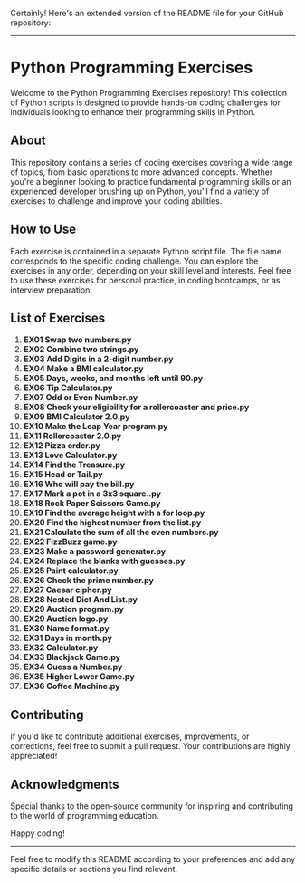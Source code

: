 Certainly! Here's an extended version of the README file for your GitHub repository:

---

# Python Programming Exercises

Welcome to the Python Programming Exercises repository! This collection of Python scripts is designed to provide hands-on coding challenges for individuals looking to enhance their programming skills in Python.

## About

This repository contains a series of coding exercises covering a wide range of topics, from basic operations to more advanced concepts. Whether you're a beginner looking to practice fundamental programming skills or an experienced developer brushing up on Python, you'll find a variety of exercises to challenge and improve your coding abilities.

## How to Use

Each exercise is contained in a separate Python script file. The file name corresponds to the specific coding challenge. You can explore the exercises in any order, depending on your skill level and interests. Feel free to use these exercises for personal practice, in coding bootcamps, or as interview preparation.

## List of Exercises

1. **EX01 Swap two numbers.py**
2. **EX02 Combine two strings.py**
3. **EX03 Add Digits in a 2-digit number.py**
4. **EX04 Make a BMI calculator.py**
5. **EX05 Days, weeks, and months left until 90.py**
6. **EX06 Tip Calculator.py**
7. **EX07 Odd or Even Number.py**
8. **EX08 Check your eligibility for a rollercoaster and price.py**
9. **EX09 BMI Calculator 2.0.py**
10. **EX10 Make the Leap Year program.py**
11. **EX11 Rollercoaster 2.0.py**
12. **EX12 Pizza order.py**
13. **EX13 Love Calculator.py**
14. **EX14 Find the Treasure.py**
15. **EX15 Head or Tail.py**
16. **EX16 Who will pay the bill.py**
17. **EX17 Mark a pot in a 3x3 square..py**
18. **EX18 Rock Paper Scissors Game.py**
19. **EX19 Find the average height with a for loop.py**
20. **EX20 Find the highest number from the list.py**
21. **EX21 Calculate the sum of all the even numbers.py**
22. **EX22 FizzBuzz game.py**
23. **EX23 Make a password generator.py**
24. **EX24 Replace the blanks with guesses.py**
25. **EX25 Paint calculator.py**
26. **EX26 Check the prime number.py**
27. **EX27 Caesar cipher.py**
28. **EX28 Nested Dict And List.py**
29. **EX29 Auction program.py**
30. **EX29 Auction logo.py**
31. **EX30 Name format.py**
32. **EX31 Days in month.py**
33. **EX32 Calculator.py**
34. **EX33 Blackjack Game.py**
35. **EX34 Guess a Number.py**
36. **EX35 Higher Lower Game.py**
37. **EX36 Coffee Machine.py**

## Contributing

If you'd like to contribute additional exercises, improvements, or corrections, feel free to submit a pull request. Your contributions are highly appreciated!

## Acknowledgments

Special thanks to the open-source community for inspiring and contributing to the world of programming education.

Happy coding!

---

Feel free to modify this README according to your preferences and add any specific details or sections you find relevant.
